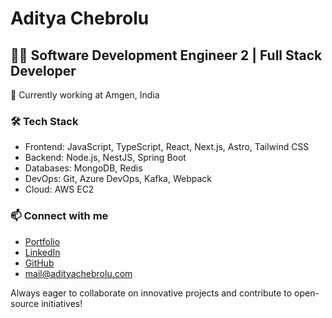 # Aditya Chebrolu

## 👨‍💻 Software Development Engineer 2 | Full Stack Developer

🏢 Currently working at Amgen, India

### 🛠️ Tech Stack
- Frontend: JavaScript, TypeScript, React, Next.js, Astro, Tailwind CSS
- Backend: Node.js, NestJS, Spring Boot
- Databases: MongoDB, Redis
- DevOps: Git, Azure DevOps, Kafka, Webpack
- Cloud: AWS EC2




### 📫 Connect with me
- [Portfolio](https://adityachebrolu.com)
- [LinkedIn](https://linkedin.com/in/adityachebrolu)
- [GitHub](https://github.com/aditya-chebrolu)
- [mail@adityachebrolu.com](mailto:mail@adityachebrolu.com)


Always eager to collaborate on innovative projects and contribute to open-source initiatives!

